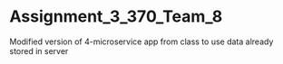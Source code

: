 # Assignment_3_370_Team_8

Modified version of 4-microservice app from class to use data already stored in server